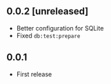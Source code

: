 ## 0.0.2 [unreleased]

- Better configuration for SQLite
- Fixed `db:test:prepare`

## 0.0.1

- First release
